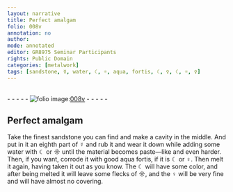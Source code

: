 ```yaml
---
layout: narrative
title: Perfect amalgam
folio: 008v
annotation: no
author:
mode: annotated
editor: GR8975 Seminar Participants
rights: Public Domain
categories: [metalwork]
tags: [sandstone, ☿, water, ☾, ☼, aqua, fortis, ☾, ♀, ☾, ☼, ♀]
---
```


 <br/>- - - - - <a href="http://gallica.bnf.fr/ark:/12148/btv1b10500001g/f22.image"><img src="../assets/photo-icon.png" alt="folio image: " style="display:inline-block; margin-bottom:-3px;"/>008v</a> - - - - - <br/> 
## Perfect amalgam

 
 <span class="activity"></span> Take the <span class="tool"><span class="material_format">finest <span class="material">sandstone</span></span></span> you can find and make a cavity in the middle. And put in it <span class="unit">an eighth part</span> of <span class="material">☿</span> and rub it and wear it down while adding some <span class="material">water</span> with <span class="material">☾</span> or <span class="material">☼</span> until the material becomes paste—like and even harder. Then, if you want, corrode it with <span class="material_format">good <span class="material"><span class="foreign">aqua fortis</span></span></span>, if it is <span class="material">☾</span> or <span class="material">♀</span>. Then melt it again, having taken it out as you know. The <span class="material">☾</span> will have some color, and after being melted it will leave some flecks of <span class="material">☼</span>, and the <span class="material">♀</span> will be very fine and will have almost no covering. 
 